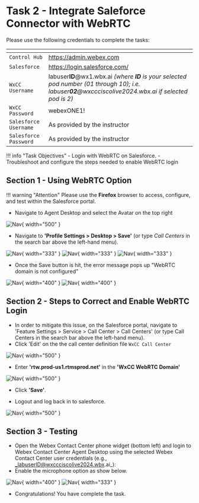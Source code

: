 # Task 2 - Integrate Saleforce Connector with WebRTC



Please use the following credentials to complete the tasks:

| <!-- -->                  | <!-- -->         |
| ------------------------- | ---------------- |
| `Control Hub`             | <a href="https://admin.webex.com" target="_blank">https://admin.webex.com</a> |
| `Salesforce`   | <a href="https://login.salesforce.com" target="_blank">https://login.salesforce.com/</a> |
| `WxCC Username`       | labuser**ID**@wx1.wbx.ai     _(where **ID** is your selected pod number (01 through 10); i.e. labuser**02**@wxccciscolive2024.wbx.ai if selected pod is 2)_       |
| `WxCC Password`       | webexONE1!         |
| `Salesforce Username`       | As provided by the instructor       |
| `Salesforce Password`       | As provided by the instructor       |


!!! info "Task Objectives"
	- Login with WebRTC on Salesforce.
	- Troubleshoot and configure the steps needed to enable WebRTC login

 
## **Section 1 - Using WebRTC Option**

!!! warning "Attention"
	Please use the **Firefox** browser to access, configure, and test within the Salesforce portal.

- Navigate to Agent Desktop and select the Avatar on the top right

![Nav](./assets/task2/1.png){ width="500" }

- Navigate to **'Profile Settings > Desktop > Save'** (or type _Call Centers_ in the search bar above the left-hand menu).

![Nav](./assets/task2/2.png){ width="333" }
![Nav](./assets/task2/3.png){ width="333" }
![Nav](./assets/task2/4.png){ width="333" }

- Once the Save button is hit, the error message pops up "WebRTC domain is not configured" 

![Nav](./assets/task2/5.png){ width="400" }
![Nav](./assets/task2/5A.png){ width="400" }

## **Section 2 - Steps to Correct and Enable WebRTC Login**

- In order to mitigate this issue, on the Salesforce portal, navigate to 'Feature Settings > Service > Call Center > Call Centers' (or type Call Centers in the search bar above the left-hand menu).
- Click 'Edit' on the the call center definition file `WxCC Call Center`
  
![Nav](./assets/task2/6.png){ width="500" }

- Enter **'rtw.prod-us1.rtmsprod.net'** in the **'WxCC WebRTC Domain'**

![Nav](./assets/task2/7.png){ width="500" }

- Click **'Save'**.
  
- Logout and log back in to salesforce.

![Nav](./assets/task2/8.png){ width="500" }

## **Section 3 - Testing**

- Open the Webex Contact Center phone widget (bottom left) and login to Webex Contact Center Agent Desktop using the selected Webex Contact Center user credentials (e.g., _labuserID@wxccciscolive2024.wbx.ai_):
- Enable the microphone option as show below. 

![Nav](./assets/task2/9.png){ width="400" }
![Nav](./assets/task2/10.png){ width="333" }


- Congratulations! You have complete the task.




